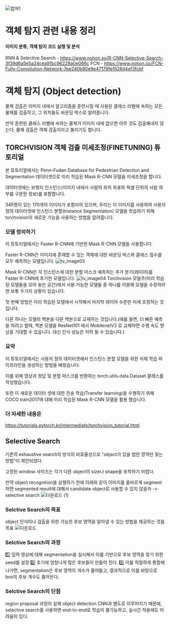 ![캡쳐1](https://github.com/AYEOOON/AI-project/assets/101050134/1f0b1a36-bf23-4cf6-9f67-a209232fb2ef)
# 객체 탐지 관련 내용 정리
#### 이미지 분류, 객체 탐지 코드 실행 및 분석
RNN & Selective Search - https://www.notion.so/R-CNN-Selective-Search-3f39d6a5e5a24cea91bc96229a0e066c
FCN - https://www.notion.so/FCN-Fully-Convolution-Network-7ee240b80e9e47179fef828d4ef3fcbf

# 객체 탐지 (Object detection)
물체 검출은 이미지 내에서 알고리즘을 훈련시킬 때 사용된 클래스 라벨에 속하는 모든 물체를 검출하고, 그 위치들도 바운딩 박스로 알려줍니다. 

만약 훈련된 클래스 라벨에 속하는 물체가 이미지 내에 없으면 아무 것도 검출해내지 않는다. 물체 검출은 객체 검출이라고 불리기도 합니다. 

## TORCHVISION 객체 검출 미세조정(FINETUNING) 튜토리얼
본 튜토리얼에서는 Penn-Fudan Database for Pedestrian Detection and Segmentation 데이터셋으로 미리 학습된 Mask R-CNN 모델을 미세조정을 합니다. 

데이터셋에는 보행자 인스턴스(이미지 내에서 사람의 위치 좌표와 픽셀 단위의 사람 여부를 구분한 정보)를 포함합니다.

345명이 있는 170개의 이미지가 포함되어 있으며, 우리는 이 이미지를 사용하여 사용자 정의 데이터셋에 인스턴스 분할(Instance Segmentation) 모델을 학습하기 위해 torchvision의 새로운 기능을 사용하는 방법을 알려줍니다. 

### 모델 정의하기

이 튜토리얼에서는 Faster R-CNN에 기반한 Mask R-CNN 모델을 사용합니다. 

Faster R-CNN은 이미지에 존재할 수 있는 객체에 대한 바운딩 박스와 클래스 점수를 모두 예측하는 모델입니다. 
![tv_image03](https://github.com/AYEOOON/AI-project/assets/101050134/d54f35af-7518-420c-8f66-05610c54be12)

Mask R-CNN은 각 인스턴스에 대한 분할 마스크 예측하는 추가 분기(레이어)를 Faster R-CNN에 추가한 모델입니다. 
![tv_image04](https://github.com/AYEOOON/AI-project/assets/101050134/be25809f-c02d-4f45-b057-589e556e962b)
Torchvision 모델주(미리 학습된 모델들을 모아 놓은 공간)에서 사용 가능한 모델들 중 하나를 이용해 모델을 수정하려면 보통 두가지 상황이 있습니다. 

첫 번째 방법은 미리 학습된 모델에서 시작해서 마지막 레이어 수준만 미세 조정하는 것입니다. 

다른 하나는 모델의 백본을 다른 백본으로 교체하는 것입니다.(예를 들면, 더 빠른 예측을 하려고 할때, 백본 모델을 ResNet101 에서 MobilenetV2 로 교체하면 수행 속도 향상을 기대할 수 있습니다. 대신 인식 성능은 저하 될 수 있습니다.)

### 요약
이 튜토리얼에서는 사용자 정의 데이터셋에서 인스턴스 분할 모델을 위한 자체 학습 파이프라인을 생성하는 방법을 배웠습니다. 

이를 위해 영상과 정답 및 분할 마스크를 반환하는 torch.utils.data.Dataset 클래스를 작성했습니다. 

또한 이 새로운 데이터 셋에 대한 전송 학습(Transfer learning)을 수행하기 위해 COCO train2017에 대해 미리 학습된 Mask R-CNN 모델을 활용 했습니다.

### 더 자세한 내용은
https://tutorials.pytorch.kr/intermediate/torchvision_tutorial.html

## Selective Search
기존의 exhaustive search의 방식의 비효율성으로 "object가 있을 법한 영역만 찾는 방법"이 제안되었다.

고정된 window 사이즈는 각기 다른 object의 size나 shape을 포착하기 어렵다. 

만약 object recognition을 실행하기 전에 아래와 같이 이미지를 올바르게 segment하면 segmented result에 대해서 candidate object로 사용할 수 있지 않을까 -> selective search 
![다운로드 (1)](https://github.com/AYEOOON/AI-project/assets/101050134/c67a8f2e-867f-4f1f-9632-512f6d93b839)

### Selctive Search의 목표
object 인식이나 검출을 위한 가능한 후보 영역을 알아낼 수 있는 방법을 제공하는 것을 목표
![다운로드](https://github.com/AYEOOON/AI-project/assets/101050134/dac291d8-be5f-44a7-baf8-22378b7f1447)

### Selctive Search의 과정
1️⃣ 입력 영상에 대해 segmentation을 실시해서 이를 기반으로 후보 영역을 찾기 위한 seed를 설정
2️⃣ 초기에 엄청나게 많은 후보들이 만들어 진다. 
3️⃣ 이를 적절하게 통합해 나가면, segmentation은 후보 영역의 개수가 줄어들고, 결과적으로 이를 바탕으로 box의 후보 개수도 줄어든다. 

### Selctive Search의 단점
region proposal 과정이 실제 object detection CNN과 별도로 이루어지기 때문에, selective search를 사용하면 end-to-end로 학습이 불가능하고, 실시간 적용에도 어려움이 있다. 
